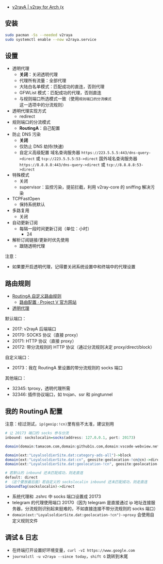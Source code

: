 - [v2rayA | v2ray for Arch (x](https://t.me/v2raya_cn)

## 安装

```bash
sudo pacman -Ss --needed v2raya
sudo systemctl enable --now v2raya.service
```

## 设置

- 透明代理
  - **关闭**：关闭透明代理
  - 代理所有流量：全部代理
  - 大陆白名单模式：匹配成功的直连，否则代理
  - GFWList 模式：匹配成功的代理，否则直连
  - 与规则端口所选模式一致（使用`规则端口的分流模式`这一选项中的分流规则）
- 透明代理实现方式
  - redirect
- 规则端口的分流模式
  - **RoutingA**：自己配置
- 防止 DNS 污染
  - **关闭**
  - 仅防止 DNS 劫持(快速)
  - 自定义高级配置
    域名查询服务器
    `https://223.5.5.5:443/dns-query->direct` 或 `tcp://223.5.5.5:53->direct`
    国外域名查询服务器
    `https://8.8.8.8:443/dns-query->direct` 或 `tcp://8.8.8.8:53->direct`
- 特殊模式
  - 关闭
  - supervisor：监控污染，提前拦截，利用 v2ray-core 的 sniffing 解决污染
- TCPFastOpen
  - 保持系统默认
- 多路复用
  - 关闭
- 自动更新订阅
  - 每隔一段时间更新订阅（单位：小时）
    - 24
- 解析订阅链接/更新时优先使用
  - 跟随透明代理

注意：

- 如果要开启透明代理，记得要关闭系统设置中和终端中的代理设置

## 路由规则

- [RoutingA 自定义路由规则](https://github.com/v2rayA/v2rayA/wiki/RoutingA)
  - [路由配置 · Project V 官方网站](https://www.v2ray.com/chapter_02/03_routing.html)
- [透明代理](https://guide.v2fly.org/app/transparent_proxy.html)

默认端口：

- 2017: v2rayA 后端端口
- 20170: SOCKS 协议（直接 proxy）
- 20171: HTTP 协议（直接 proxy）
- 20172: 带分流规则的 HTTP 协议（通过分流规则决定 proxy/direct/block）

自定义端口：

- 20173：我在 RoutingA 里设置的带分流规则的 socks 端口

其他端口：

- 32345: tproxy，透明代理所需
- 32346: 插件协议端口，如 trojan、ssr 和 pingtunnel

## 我的 RoutingA 配置

注意：经过测试，`ip(geoip:!cn)`里有些不太准，建议别用

```r
# 让 20173 端口的 socks 参与分流
inbound: sockslocalin=socks(address: 127.0.0.1, port: 20173)

domain(domain:tamacom.com,domain:github1s.com,domain:vscode-webview.net,domain:vscode-unpkg.net,domain:makelinux.net,domain:homelinux.net,domain:searchvity.com)->proxy

domain(ext:"LoyalsoldierSite.dat:category-ads-all")->block
domain(ext:"LoyalsoldierSite.dat:cn", geosite:geolocation-!cn@cn)->direct
domain(ext:"LoyalsoldierSite.dat:geolocation-!cn", geosite:geolocation-!cn)->proxy

# 若默认的 inbound 还未匹配成功，则走直连
default: direct
# （这个要放最后面）若自定义的 sockslocalin inbound 还未匹配成功，则走直连
inboundTag(sockslocalin)->direct
```

- 系统代理和 .zshrc 中 socks 端口设置成 20173
- telegram 的代理使用端口 20170（因为 telegram 是直接通过 ip 地址连接服务器，分流规则识别起来挺难的，不如直接连接不带分流规则的 socks 端口）
- `domain(ext:"LoyalsoldierSite.dat:geolocation-!cn")->proxy` 会使用自定义规则文件

## 调试 & 日志

- 在终端打开设置好环境变量，`curl -vI https://www.google.com`
- `journalctl -u v2raya --since today`，`shift G` 跳转到末尾
